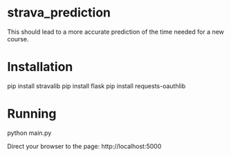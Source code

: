 # strava_prediction
This should lead to a more accurate prediction of the time needed for a new course.

Installation
============

pip install stravalib
pip install flask
pip install requests-oauthlib


Running
=======

python main.py

Direct your browser to the page: http://localhost:5000

